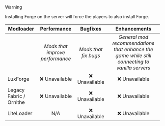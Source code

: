 > [!WARNING]
> Installing Forge on the server will force the players to also install Forge.

| Modloader | Performance | Bugfixes | Enhancements |
| --- | :---: | :---: | :---: |
| | *Mods that improve performance* | *Mods that fix bugs* | *General mod recommendations that enhance the game while still connecting to vanilla servers* |
| LuxForge | ❌ Unavailable | ❌ Unavailable | ❌ Unavailable |
| Legacy Fabric / Ornithe | ❌ Unavailable | ❌ Unavailable | ❌ Unavailable |
| LiteLoader | N/A | ❌ Unavailable | ❌ Unavailable |

<!-- TODO stuff for 1.7

add these mods:
[...]


other notes:
- install unimixins, ignore gnthmixins, never install more than one mixin mod at once
- angelica is literally just a sodium port. it has the menu and everything
-->
